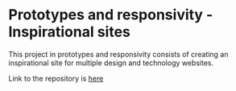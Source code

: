 # Prototypes and responsivity - Inspirational sites

This project in prototypes and responsivity consists of creating an inspirational site for multiple design and technology websites.

Link to the repository is [here](https://github.com/Brennum1990/Prototypes-and-responsivity---inspirational-sites)
